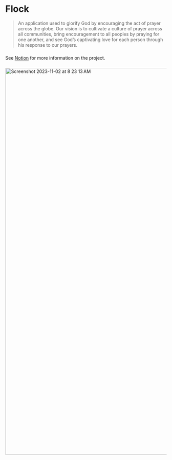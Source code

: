 # Flock

>An application used to glorify God by encouraging the act of prayer across the globe. Our vision is to cultivate a culture of prayer across all communities, bring encouragement to all peoples by praying for one another, and see God’s captivating love for each person through his response to our prayers.
###

See [Notion](https://www.notion.so/7a20c472b3bc4b50b79d57fdfdf22f73?v=8703808a97b34242a8b2a00cb1456be9&pvs=4) for more information on the project.

###
<img width="1204" alt="Screenshot 2023-11-02 at 8 23 13 AM" src="https://github.com/lammylol/Prayer-Calendar/assets/44993071/669810be-6829-4dfd-b5fd-41297521480b">
